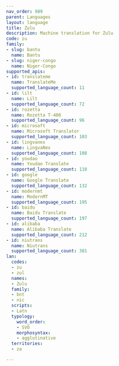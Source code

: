 ```yaml
---
nav_order: 989
parent: Languages
layout: language
title: Zulu
description: Machine translation for Zulu
code: zu
family:
- slug: bantu
  name: Bantu
- slug: niger-congo
  name: Niger-Congo
supported_apis:
- id: translateme
  name: TranslateMe
  supported_language_count: 11
- id: lilt
  name: Lilt
  supported_language_count: 72
- id: rozetta
  name: Rozetta T-400
  supported_language_count: 96
- id: microsoft
  name: Microsoft Translator
  supported_language_count: 103
- id: lingvanex
  name: LingvaNex
  supported_language_count: 108
- id: youdao
  name: Youdao Translate
  supported_language_count: 110
- id: google
  name: Google Translate
  supported_language_count: 132
- id: modernmt
  name: ModernMT
  supported_language_count: 195
- id: baidu
  name: Baidu Translate
  supported_language_count: 197
- id: alibaba
  name: Alibaba Translate
  supported_language_count: 212
- id: niutrans
  name: Niutrans
  supported_language_count: 381
lan:
  codes:
  - zu
  - zul
  names:
  - Zulu
  family:
  - bnt
  - nic
  scripts:
  - Latn
  typology:
    word_order:
    - SVO
    morphosyntax:
    - agglutinative
  territories:
  - za

---
```


